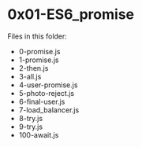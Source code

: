 # 0x01-ES6_promise

Files in this folder:

* 0-promise.js
* 1-promise.js
* 2-then.js
* 3-all.js
* 4-user-promise.js
* 5-photo-reject.js
* 6-final-user.js
* 7-load_balancer.js
* 8-try.js
* 9-try.js
* 100-await.js

